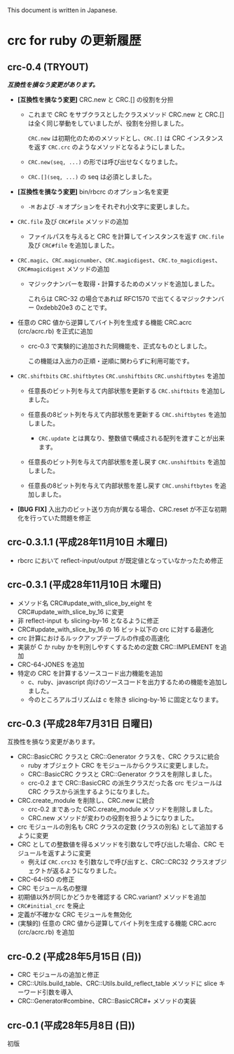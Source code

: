 This document is written in Japanese.

# crc for ruby の更新履歴

## crc-0.4 (TRYOUT)

***互換性を損なう変更があります。***

  * **[互換性を損なう変更]** CRC.new と CRC.[] の役割を分担

      * これまで CRC をサブクラスとしたクラスメソッド CRC.new と CRC.[] は全く同じ挙動をしていましたが、役割を分担しました。

        ``CRC.new`` は初期化のためのメソッドとし、``CRC.[]`` は CRC インスタンスを返す ``CRC.crc`` のようなメソッドとなるようにしました。

      * ``CRC.new(seq, ...)`` の形では呼び出せなくなりました。

      * ``CRC.[](seq, ...)`` の seq は必須としました。

  * **[互換性を損なう変更]** bin/rbcrc のオプション名を変更

      * ``-M`` および ``-N`` オプションをそれぞれ小文字に変更しました。

  * ``CRC.file`` 及び ``CRC#file`` メソッドの追加

      * ファイルパスを与えると CRC を計算してインスタンスを返す ``CRC.file`` 及び ``CRC#file`` を追加しました。

  * ``CRC.magic``、``CRC.magicnumber``、``CRC.magicdigest``、``CRC.to_magicdigest``、``CRC#magicdigest`` メソッドの追加

      * マジックナンバーを取得・計算するためのメソッドを追加しました。

        これらは CRC-32 の場合であれば RFC1570 で出てくるマジックナンバー 0xdebb20e3 のことです。

  * 任意の CRC 値から逆算してバイト列を生成する機能 CRC.acrc (crc/acrc.rb) を正式に追加

      * crc-0.3 で実験的に追加された同機能を、正式なものとしました。

        この機能は入出力の正順・逆順に関わらずに利用可能です。

  * ``CRC.shiftbits`` ``CRC.shiftbytes`` ``CRC.unshiftbits`` ``CRC.unshiftbytes`` を追加

      * 任意長のビット列を与えて内部状態を更新する ``CRC.shiftbits`` を追加しました。

      * 任意長の8ビット列を与えて内部状態を更新する ``CRC.shiftbytes`` を追加しました。
          * ``CRC.update`` とは異なり、整数値で構成される配列を渡すことが出来ます。

      * 任意長のビット列を与えて内部状態を差し戻す ``CRC.unshiftbits`` を追加しました。

      * 任意長の8ビット列を与えて内部状態を差し戻す ``CRC.unshiftbytes`` を追加しました。

  * **[BUG FIX]** 入出力のビット送り方向が異なる場合、CRC.reset が不正な初期化を行っていた問題を修正


## crc-0.3.1.1 (平成28年11月10日 木曜日)

  * rbcrc において reflect-input/output が既定値となっていなかったため修正


## crc-0.3.1 (平成28年11月10日 木曜日)

  * メソッド名 CRC#update\_with\_slice\_by\_eight を CRC#update\_with\_slice\_by\_16 に変更
  * 非 reflect-input も slicing-by-16 となるように修正
  * CRC#update\_with\_slice\_by\_16 の 16 ビット以下の crc に対する最適化
  * crc 計算におけるルックアップテーブルの作成の高速化
  * 実装が C か ruby かを判別しやすくするための定数 CRC::IMPLEMENT を追加
  * CRC-64-JONES を追加
  * 特定の CRC を計算するソースコード出力機能を追加
      * c、ruby、javascript 向けのソースコードを出力するための機能を追加しました。
      * 今のところアルゴリズムは c を除き slicing-by-16 に固定となります。


## crc-0.3 (平成28年7月31日 日曜日)

互換性を損なう変更があります。

  * CRC::BasicCRC クラスと CRC::Generator クラスを、CRC クラスに統合
      * ruby オブジェクト CRC をモジュールからクラスに変更しました。
      * CRC::BasicCRC クラスと CRC::Generator クラスを削除しました。
      * crc-0.2 まで CRC::BasicCRC の派生クラスだった各 crc モジュールは
        CRC クラスから派生するようになりました。
  * CRC.create\_module を削除し、CRC.new に統合
      * crc-0.2 まであった CRC.create\_module メソッドを削除しました。
      * CRC.new メソッドが変わりの役割を担うようになりました。
  * crc モジュールの別名も CRC クラスの定数 (クラスの別名) として追加するように変更
  * CRC としての整数値を得るメソッドを引数なしで呼び出した場合、CRC モジュールを返すように変更
      * 例えば ``CRC.crc32`` を引数なしで呼び出すと、CRC::CRC32 クラスオブジェクトが返るようになりました。
  * CRC-64-ISO の修正
  * CRC モジュール名の整理
  * 初期値以外が同じかどうかを確認する CRC.variant? メソッドを追加
  * ``CRC#initial_crc`` を廃止
  * 定義が不確かな CRC モジュールを無効化
  * (実験的) 任意の CRC 値から逆算してバイト列を生成する機能 CRC.acrc (crc/acrc.rb) を追加

## crc-0.2 (平成28年5月15日 (日))

  * CRC モジュールの追加と修正
  * CRC::Utils.build\_table、CRC::Utils.build\_reflect\_table メソッドに slice キーワード引数を導入
  * CRC::Generator#combine、CRC::BasicCRC#+ メソッドの実装

## crc-0.1 (平成28年5月8日 (日))

初版
